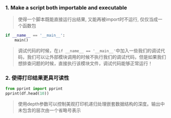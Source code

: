 ### 1. Make a script both importable and executable
> 使得一个脚本既能直接运行出结果, 又能再被import时不运行, 仅仅当成一个函数包

```python
if __name__ == '__main__':
    main()
```
> 调试代码的时候，在`if __name__ == '__main__'`中加入一些我们的调试代码，我们可以让外部模块调用的时候不执行我们的调试代码，但是如果我们想排查问题的时候，直接执行该模块文件，调试代码能够正常运行！

### 2. 使得打印结果更具可读性
```python
from pprint import pprint
pprint(df.head(10))
```
> 使用depth参数可以控制美观打印机递归处理嵌套数据结构的深度。输出中未包含的层次由一个省略号表示


